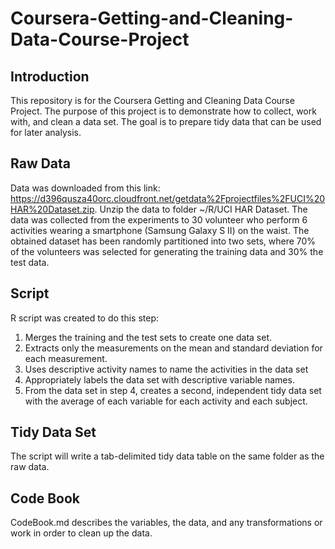 # Coursera-Getting-and-Cleaning-Data-Course-Project

## Introduction
This repository is for the Coursera Getting and Cleaning Data Course Project. The purpose of this project is to demonstrate how to collect, work with, and clean a data set. The goal is to prepare tidy data that can be used for later analysis.

## Raw Data
Data was downloaded from this link: https://d396qusza40orc.cloudfront.net/getdata%2Fprojectfiles%2FUCI%20HAR%20Dataset.zip.
Unzip the data to folder ~/R/UCI HAR Dataset.
The data was collected from the experiments to 30 volunteer who perform 6 activities wearing a smartphone (Samsung Galaxy S II) on the waist. The obtained dataset has been randomly partitioned into two sets, where 70% of the volunteers was selected for generating the training data and 30% the test data. 

## Script
R script was created to do this step:
1. Merges the training and the test sets to create one data set.
2. Extracts only the measurements on the mean and standard deviation for each measurement. 
3. Uses descriptive activity names to name the activities in the data set
4. Appropriately labels the data set with descriptive variable names. 
5. From the data set in step 4, creates a second, independent tidy data set with the average of each variable for each activity and each subject.

## Tidy Data Set
The script will write a tab-delimited tidy data table on the same folder as the raw data.

## Code Book
CodeBook.md describes the variables, the data, and any transformations or work in order to clean up the data.
